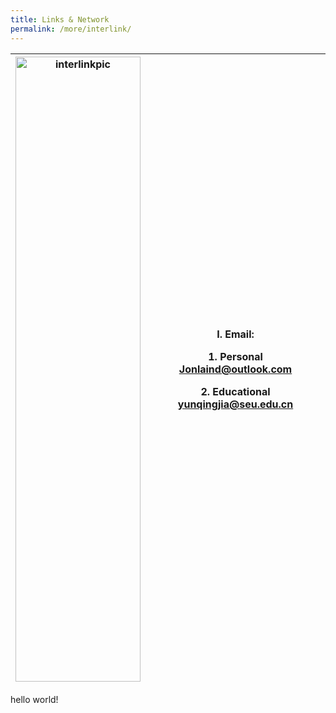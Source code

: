 ```yaml
---
title: Links & Network
permalink: /more/interlink/
---
```


<style>
.intro{
font-family:times;
font-size:21px;
}
</style>

<table class="table table-striped table-hover ">
  <thead>
    <tr>
      <th><img src="{{ "/assets/img/link-network.png" | relative_url }}" alt="interlinkpic" class="img-responsive" width='200' height='1000'></th>
      <th><p>I. Email: </p><p>1. Personal <a href="Jonlaind@outlook.com">Jonlaind@outlook.com</a></p><p>2. Educational <a href="yunqingjia@seu.edu.cn">yunqingjia@seu.edu.cn</a></p></th>
    </tr>
  </thead>
  <tbody>
  </tbody>
</table>

hello world!

